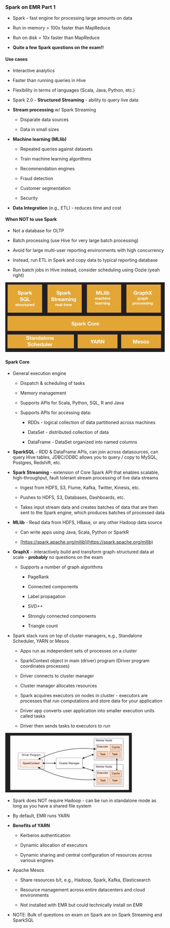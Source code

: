 ### Spark on EMR Part 1

* Spark - fast engine for processing large amounts on data

* Run in-memory = 100x faster than MapReduce

* Run on disk = 10x faster than MapReduce

* **Quite a few Spark questions on the exam!!**

#### Use cases

* Interactive analytics

* Faster than running queries in Hive

* Flexibility in terms of languages (Scala, Java, Python, etc.)

* Spark 2.0 - **Structured Streaming** - ability to query live data

* **Stream processing** w/ Spark Streaming

    * Disparate data sources

    * Data in small sizes

* **Machine learning (MLlib)**

    * Repeated queries against datasets

    * Train machine learning algorithms

    * Recommendation engines

    * Fraud detection

    * Customer segmentation

    * Security

* **Data Integration** (e.g., ETL) - reduces time and cost

#### When NOT to use Spark

* Not a database for OLTP

* Batch processing (use Hive for very large batch processing)

* Avoid for large multi-user reporting environments with high concurrency

* Instead, run ETL in Spark and copy data to typical reporting database

* Run batch jobs in Hive instead, consider scheduling using Oozie (yeah right)

![Spark Stack](../images/sparkstuff.png)

#### Spark Core

* General execution engine

    * Dispatch & scheduling of tasks

    * Memory management

    * Supports APIs for Scala, Python, SQL, R and Java

    * Supports APIs for accessing data:

        * RDDs - logical collection of data partitioned across machines

        * DataSet - distributed collection of data

        * DataFrame - DataSet organized into named columns

* **SparkSQL** - RDD & DataFrame APIs, can join across datasources, can query Hive tables, JDBC/ODBC allows you to query / copy to MySQL, Postgres, Redshift, etc.

* **Spark Streaming** - extension of Core Spark API that enables scalable, high-throughput, fault tolerant stream processing of live data streams

    * Ingest from HDFS, S3, Flume, Kafka, Twitter, Kinesis, etc.

    * Pushes to HDFS, S3, Databases, Dashboards, etc.

    * Takes input stream data and creates batches of data that are then sent to the Spark engine, which produces batches of processed data

* **MLlib** - Read data from HDFS, HBase, or any other Hadoop data source

    * Can write apps using Java, Scala, Python or SparkR

    * [https://spark.apache.org/mllib](https://spark.apache.org/mllib) 

* **GraphX** - interactively build and transform graph-structured data at scale - **probably** no questions on the exam

    * Supports a number of graph algorithms

        * PageRank

        * Connected components

        * Label propagation

        * SVD++

        * Strongly connected components

        * Triangle count


* Spark stack runs on top of cluster managers, e.g., Standalone Scheduler, YARN or Mesos

    * Apps run as independent sets of processes on a cluster

    * SparkContext object in main (driver) program (Driver program coordinates processes)

    * Driver connects to cluster manager

    * Cluster manager allocates resources

    * Spark acquires executors on nodes in cluster - executors are processes that run computations and store data for your application

    * Driver app converts user application into smaller execution units called tasks

    * Driver then sends tasks to executors to run

![image alt text](../images/domain3_3.png)

* Spark does NOT require Hadoop - can be run in standalone mode as long as you have a shared file system

* By default, EMR runs YARN

* **Benefits of YARN**

    * Kerberos authentication

    * Dynamic allocation of executors

    * Dynamic sharing and central configuration of resources across various engines

* Apache Mesos

    * Share resources b/t, e.g., Hadoop, Spark, Kafka, Elasticsearch

    * Resource management across entire datacenters and cloud environments

    * Not installed with EMR but could technically install on EMR

* NOTE:  Bulk of questions on exam on Spark are on Spark Streaming and SparkSQL
